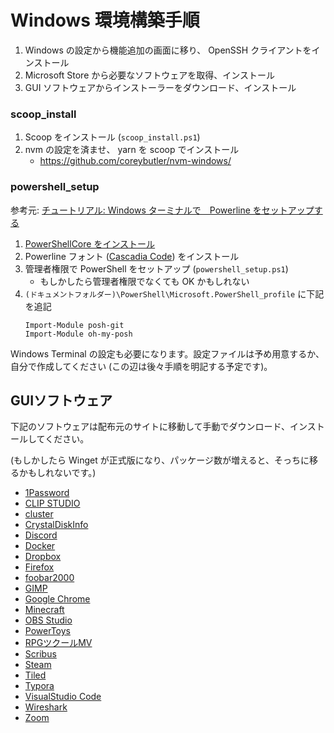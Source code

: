 # Windows 環境構築手順

1. Windows の設定から機能追加の画面に移り、 OpenSSH クライアントをインストール
2. Microsoft Store から必要なソフトウェアを取得、インストール
3. GUI ソフトウェアからインストーラーをダウンロード、インストール

### scoop_install
1. Scoop をインストール (`scoop_install.ps1`)
2. nvm の設定を済ませ、 yarn を scoop でインストール
    - https://github.com/coreybutler/nvm-windows/

### powershell_setup
参考元: [チュートリアル: Windows ターミナルで　Powerline をセットアップする](https://docs.microsoft.com/ja-jp/windows/terminal/tutorials/powerline-setup)

1. [PowerShellCore をインストール](https://github.com/PowerShell/PowerShell)
2. Powerline フォント ([Cascadia Code](https://github.com/microsoft/cascadia-code)) をインストール
3. 管理者権限で PowerShell をセットアップ (`powershell_setup.ps1`)
    - もしかしたら管理者権限でなくても OK かもしれない
4. `(ドキュメントフォルダー)\PowerShell\Microsoft.PowerShell_profile` に下記を追記
    ```
    Import-Module posh-git
    Import-Module oh-my-posh
    ```

Windows Terminal の設定も必要になります。設定ファイルは予め用意するか、自分で作成してください (この辺は後々手順を明記する予定です)。

## GUIソフトウェア
下記のソフトウェアは配布元のサイトに移動して手動でダウンロード、インストールしてください。

(もしかしたら Winget が正式版になり、パッケージ数が増えると、そっちに移るかもしれないです。)

- [1Password](https://1password.com/jp/)
- [CLIP STUDIO](https://www.clipstudio.net/)
- [cluster](https://cluster.mu/)
- [CrystalDiskInfo](https://crystalmark.info/ja/)
- [Discord](https://discordapp.com/)
- [Docker](https://www.docker.com/)
- [Dropbox](https://dropbox.com/)
- [Firefox](https://www.mozilla.org/ja/)
- [foobar2000](https://www.foobar2000.org/)
- [GIMP](https://www.gimp.org/)
- [Google Chrome](https://www.google.com/intl/ja_jp/chrome/)
- [Minecraft](https://www.minecraft.net/ja-jp)
- [OBS Studio](https://obsproject.com/ja/)
- [PowerToys](https://github.com/microsoft/PowerToys)
- [RPGツクールMV](https://tkool.jp/)
- [Scribus](https://www.scribus.net/)
- [Steam](https://store.steampowered.com/)
- [Tiled](https://www.mapeditor.org/)
- [Typora](https://typora.io/)
- [VisualStudio Code](https://code.visualstudio.com/)
- [Wireshark](https://www.wireshark.org/)
- [Zoom](https://zoom.us/)
